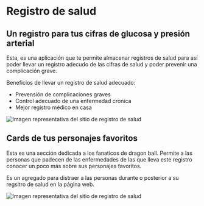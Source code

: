 # Registro de salud
## Un registro para tus cifras de glucosa y presión arterial

Esta, es una aplicación que te permite almacenar registros de salud para así poder llevar un registro adecudo de las cifras de salud y poder prevenir una complicación grave.

Beneficios de llevar un registro de salud adecuado:

- Prevensión de complicaciones graves
- Control adecuado de una enfermedad cronica
- Mejor registro médico en casa

![Imagen representativa del sitio de registro de salud](https://res.cloudinary.com/dge6pbj4l/image/upload/v1706657336/myPhotos/image_2_vttksv.png)

## Cards de tus personajes favoritos

Esta es una sección dedicada a los fanaticos de dragon ball.
Permite a las personas que padecen de las enfermedades de las que lleva este registro conocer un poco más sobre sus personajes favoritos.

Es un agregado para distraer a las personas durante o posterior a su regsitro de salud en la página web.

![Imagen representativa del sitio de registro de salud](https://res.cloudinary.com/dge6pbj4l/image/upload/v1706657840/myPhotos/image_3_cwjttg.png)
